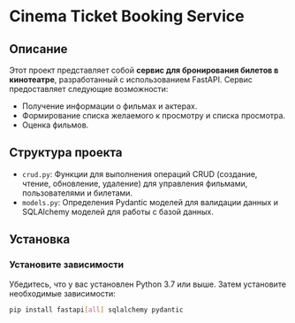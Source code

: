 # Cinema Ticket Booking Service

## Описание

Этот проект представляет собой **сервис для бронирования билетов в кинотеатре**, разработанный с использованием FastAPI. Сервис предоставляет следующие возможности:

- Получение информации о фильмах и актерах.
- Формирование списка желаемого к просмотру и списка просмотра.
- Оценка фильмов.

## Структура проекта

- `crud.py`: Функции для выполнения операций CRUD (создание, чтение, обновление, удаление) для управления фильмами, пользователями и билетами.
- `models.py`: Определения Pydantic моделей для валидации данных и SQLAlchemy моделей для работы с базой данных.

## Установка

### Установите зависимости

Убедитесь, что у вас установлен Python 3.7 или выше. Затем установите необходимые зависимости:

```bash
pip install fastapi[all] sqlalchemy pydantic
